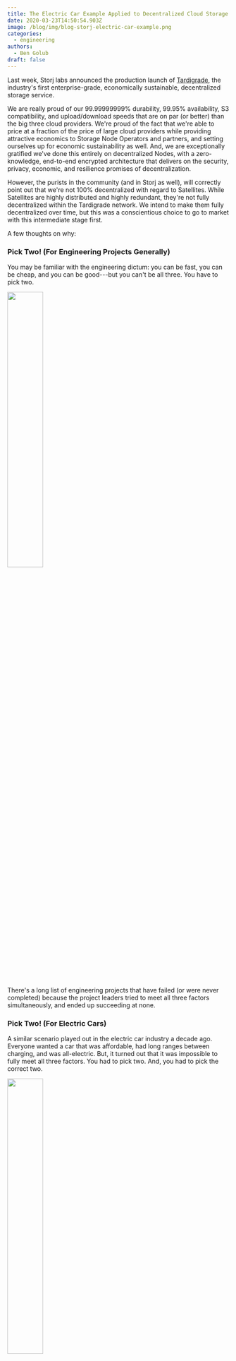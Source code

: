 ```yaml
---
title: The Electric Car Example Applied to Decentralized Cloud Storage
date: 2020-03-23T14:50:54.903Z
image: /blog/img/blog-storj-electric-car-example.png
categories:
  - engineering
authors:
  - Ben Golub
draft: false
---
```

Last week, Storj labs announced the production launch of [Tardigrade](https://tardigrade.io/), the industry's first enterprise-grade, economically sustainable, decentralized storage service.

We are really proud of our 99.99999999% durability, 99.95% availability,  S3 compatibility, and upload/download speeds that are on par (or better) than the big three cloud providers. We're proud of the fact that we're able to price at a fraction of the price of large cloud providers while providing attractive economics to Storage Node Operators and partners, and setting ourselves up for economic sustainability as well. And, we are exceptionally gratified we've done this entirely on decentralized Nodes, with a zero-knowledge, end-to-end encrypted architecture that delivers on the security, privacy, economic, and resilience promises of decentralization.

However, the purists in the community (and in Storj as well), will correctly point out that we're not 100% decentralized with regard to Satellites. While Satellites are highly distributed and highly redundant, they're not fully decentralized within the Tardigrade network. We intend to make them fully decentralized over time, but this was a conscientious choice to go to market with this intermediate stage first.

A few thoughts on why:

### Pick Two! (For Engineering Projects Generally)

You may be familiar with the engineering dictum: you can be fast, you can be cheap, and you can be good---but you can't be all three. You have to pick two.

<img src="/blog/img/ec1.png" width="40%"/>

There's a long list of engineering projects that have failed (or were never completed) because the project leaders tried to meet all three factors simultaneously, and ended up succeeding at none.

### Pick Two! (For Electric Cars)

A similar scenario played out in the electric car industry a decade ago. Everyone wanted a car that was affordable, had long ranges between charging, and was all-electric. But, it turned out that it was impossible to fully meet all three factors.  You had to pick two. And, you had to pick the correct two.

<img src="/blog/img/ec2.png" width="40%"/>

Tesla, for example, initially decided to focus on being all-electric and delivering a long-range between charges. When Tesla introduced the all-electric Roadster in 2008, it had an impressive  >320 km of range and was 100% electric. But, at a starting price of over $120K, few could afford it. Less than 2,500 Roadsters were sold. However, the Roadster succeeded as a proof of concept and succeeded at generating interest. Over time, of course, Tesla used the learnings from the Roadster to produce more affordable and practical 100% electric cars, such as the Model S, and Model 3. The Model 3 (at a ~$40K list price) sold over 300,000 units last year.

<img src="/blog/img/ec3.png" width="40%"/>

Toyota and others took a different approach. They created cars (e.g. the Prius, plug-in hybrids) that were affordable and had nearly unlimited range, but achieved that range by not depending 100% on the battery. These cars delivered many of the most important fuel economy and environmental benefits of 100% electric cars, but weren't 100% electric. However, with an MSRP of ~$22K, the initial Prius model helped create a line that has sold millions of units (over 500K units in 2008, the year the Tesla Roadster launched), and helped Toyota and others fund moving towards 100% electric.

<img src="/blog/img/ec4.png" width="40%"/>

Both Tesla and Toyota were, in my opinion, successful approaches. Both made a clear choice of 2 out of 3 factors to start. Now, both have reached the point where they have long-range, all-electric, and (relatively) affordable offerings. But, both had to make some compromises on one of the factors in the early days, and move to delivering completely on the third factor over time.

By contrast, there were many failed approaches in the electric car industry. These included a plethora of relatively affordable, all-electric vehicles that had impractically short ranges (<15 km) and couldn’t be used as a primary vehicle by most consumers. (i.e., they picked the wrong two factors). Other approaches failed to deliver sufficiently on any of the three factors (e.g. those that relied on non-existent networks of chargers or battery replacement stations to provide range).

<img src="/blog/img/ec5.1.png" width="40%"/> <img src="/blog/img/ec-5.2.png" width="40%"/>

### Pick Two! (For Decentralized Storage)

In building a decentralized storage network, we faced a similar set of choices. For us, the three factors are:

1. being economically sustainable
2. being enterprise-grade (performance, scalability, durability, service level agreements, etc.)
3. being decentralized

Because this is a market-based network, the economics have to work for users, Storage Node Operators, demand partners, and network operators alike. This is a two-sided marketplace, and we need both supply and demand to work to be sustainable. As an analogy, ride sharing companies need to set prices low enough to attract riders, but high enough so that the amount shared with drivers makes driving attractive. Similarly, we need to price attractively to storage users, but preserve enough margin to make being a storage node operator work.

To gain broad adoption and demand, of course, the service can't just be inexpensive. The service has to work for enterprise apps and users, delivering levels of durability, performance, etc., that are comparable to or better than centralized cloud storage. If we want to move beyond the early adopters and dApp enthusiasts, we need a service that is enterprise grade and compatible with existing object storage apps.

Finally, of course, we want to deliver on the full decentralized vision, where there are no single points of failure, robust privacy, zero-knowledge, and full user control. 

<img src="/blog/img/ec6.png" width="40%"/>

A lot of the prior attempts at decentralized storage (including our own V2 network), failed to deliver fully on at least two of the three factors. For example, many have created impractical or unusable networks in the service of being 100% decentralized. These networks are interesting, but have failed to attract large numbers of users or grow beyond a few terabytes, and most have yet to exit alpha or beta.

When we began planning V3/Tardigrade, we believed that we needed to fully meet the Economically Sustainable and Enterprise-Grade factors to be viable. We believed that we could deliver significant user value by having a largely (but not 100%) decentralized architecture. I guess you could say that we chose the "plug-in hybrid" path for our initial Tardigrade launch.

<img src="/blog/img/ec7.png" width="40%"/>

We talked extensively in other posts about[ being enterprise-grade](https://storj.io/blog/2019/11/measuring-production-readiness-using-qualification-gates/) and how we deliver our [economics](https://storj.io/blog/2019/11/announcing-pioneer-2-and-tardigrade.io-pricing/). Our approach to Satellites enabled us to deliver those factors and deliver them far more quickly. But, how decentralized are we? And, how close are we to delivering on the decentralized vision?

### How Decentralized are Storj and Tardigrade

Let's start with what is decentralized about the system:

**Nodes:** Tardigrade is fully decentralized from a Storage Node perspective, delivered on a network of Nodes that are independently owned and operated by over 6,000 individuals and companies in over 85 countries. The network is delivering over 9 9s of durability, 99.95% availability, and exceptional performance due to this structure. Node reputation is determined algorithmically, and we can withstand the loss of huge numbers of Nodes (including outages caused by widespread power outages and natural disasters) without compromising file durability. We can withstand Nodes run by bad people, incompetent people, and byzantine behavior without compromising security, durability, or performance. And, this architecture supports economic empowerment and sustainability. Of course, the Storage Node code is open source. Being open source is critical to any decentralized system.

**Users:** Anyone can use the system, from almost any location, paying in either token or fiat. The system has zero-knowledge and end-to-end encryption, so user data cannot be mined by anyone or shared without fine-grained user permission. Of course, the user (Uplink) code is also open source.

**Payments:** All payments can happen transparently leveraging blockchain. All Node Operators are paid using the STORJ ERC-20 token, which is delivered on top of the Ethereum network. Those who pay in STORJ token receive a bonus of 10% on top of their deposited amount.

Well, if we're really decentralized for Nodes, users, and payments, where are we not fully decentralized? The answer is that our Satellites are largely, but not 100%, decentralized.

**Satellites:** The Satellite code is open source, supporting the creation of storage networks that are completely separate from Storj Labs.

However, our current Tardigrade network depends on a redundant, distributed set of Satellites that are today all run by Storj Labs. We have gone a long way to go in order to make sure that these Satellites are as distributed as possible. The Satellites are multi-server instances located in multiple locations around the world, with industry best practices on uptime, backups, etc. A Satellite compromise would cause very little damage in terms of security, as Satellites never hold encryption keys and have only limited (and client-side encrypted) metadata. Similarly, today, Satellites have been designed to enable loss of multiple instances (e.g. chaos monkey)  without impacting availability. If an entire data center is lost (e.g. chaos gorilla), availability will suffer, but durability won’t. Inherent to the design is that no one—not even Storj labs—can mine or see user data.

In the near future, we'll enable partners to operate Tardigrade Satellites. And, our midterm roadmap includes enabling failover between Satellites. We certainly hope that the success of the Tardigrade network will encourage others to set up non-Tardigrade Storj-based networks.

Ultimately, of course, we want to progress to the point where Satellites can be run by any competent operator and be part of the decentralized network, much as any router or bridge can be part of the Internet.

### Conclusion

Ultimate, we feel that we have made the right choices going into this important launch. We've delivered an enterprise-grade network, with sustainable and attractive economics, and that delivers almost all of the benefits of decentralization to users and Storage Node Operators. We've still got a ways to go, but we hope that history and our users will prove us right.